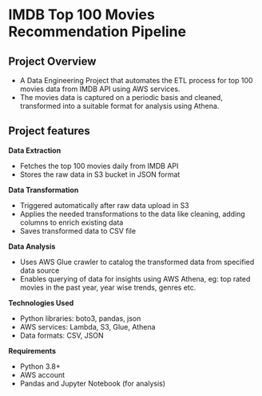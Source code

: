 # IMDB Top 100 Movies Recommendation Pipeline

## Project Overview

- A Data Engineering Project that automates the ETL process for top 100 movies data from IMDB API using AWS services.
- The movies data is captured on a periodic basis and cleaned, transformed into a suitable format for analysis using Athena. 


## Project features
**Data Extraction**
- Fetches the top 100 movies daily from IMDB API
- Stores the raw data in S3 bucket in JSON format

**Data Transformation**
- Triggered automatically after raw data upload in S3 
- Applies the needed transformations to the data like cleaning, adding columns to enrich existing data
- Saves transformed data to CSV file 

**Data Analysis**
- Uses AWS Glue crawler to catalog the transformed data from specified data source
- Enables querying of data for insights using AWS Athena, eg: top rated movies in the past year, year wise trends, genres etc. 

**Technologies Used**
- Python libraries: boto3, pandas, json
- AWS services: Lambda, S3, Glue, Athena
- Data formats: CSV, JSON

**Requirements**
- Python 3.8+
- AWS account
- Pandas and Jupyter Notebook (for analysis)